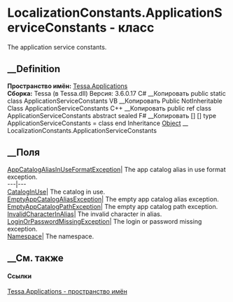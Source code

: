 # LocalizationConstants.ApplicationServiceConstants - класс
The application service constants.
## __Definition
 **Пространство имён:** [Tessa.Applications](N_Tessa_Applications.htm)  
 **Сборка:** Tessa (в Tessa.dll) Версия: 3.6.0.17
C# __Копировать
     public static class ApplicationServiceConstants
VB __Копировать
     Public NotInheritable Class ApplicationServiceConstants
C++ __Копировать
     public ref class ApplicationServiceConstants abstract sealed
F# __Копировать
     [<AbstractClassAttribute>]
    [<SealedAttribute>]
    type ApplicationServiceConstants = class end
Inheritance
    [Object](https://learn.microsoft.com/dotnet/api/system.object) __ LocalizationConstants.ApplicationServiceConstants
##  __Поля
[AppCatalogAliasInUseFormatException](F_Tessa_Applications_LocalizationConstants_ApplicationServiceConstants_AppCatalogAliasInUseFormatException.htm)|
The app catalog alias in use format exception.  
---|---  
[CatalogInUse](F_Tessa_Applications_LocalizationConstants_ApplicationServiceConstants_CatalogInUse.htm)|
The catalog in use.  
[EmptyAppCatalogAliasException](F_Tessa_Applications_LocalizationConstants_ApplicationServiceConstants_EmptyAppCatalogAliasException.htm)|
The empty app catalog alias exception.  
[EmptyAppCatalogPathException](F_Tessa_Applications_LocalizationConstants_ApplicationServiceConstants_EmptyAppCatalogPathException.htm)|
The empty app catalog path exception.  
[InvalidCharacterInAlias](F_Tessa_Applications_LocalizationConstants_ApplicationServiceConstants_InvalidCharacterInAlias.htm)|
The invalid character in alias.  
[LoginOrPasswordMissingException](F_Tessa_Applications_LocalizationConstants_ApplicationServiceConstants_LoginOrPasswordMissingException.htm)|
The login or password missing exception.  
[Namespace](F_Tessa_Applications_LocalizationConstants_ApplicationServiceConstants_Namespace.htm)|
The namespace.  
## __См. также
#### Ссылки
[Tessa.Applications - пространство имён](N_Tessa_Applications.htm)
